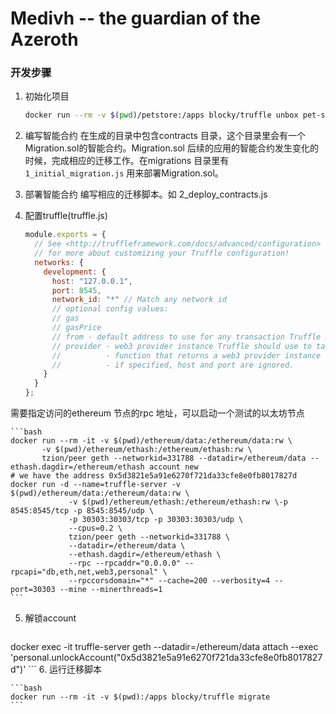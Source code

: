 # Medivh -- the guardian of the Azeroth
### 开发步骤

1. 初始化项目

    ```bash
    docker run --rm -v $(pwd)/petstore:/apps blocky/truffle unbox pet-shop
    ```
2. 编写智能合约
在生成的目录中包含contracts 目录，这个目录里会有一个Migration.sol的智能合约。Migration.sol 后续的应用的智能合约发生变化的时候，完成相应的迁移工作。在migrations 目录里有 ```1_initial_migration.js``` 用来部署Migration.sol。
3. 部署智能合约
编写相应的迁移脚本。如 2_deploy_contracts.js
4. 配置truffle(truffle.js)

    ```javascript
    module.exports = {
      // See <http://truffleframework.com/docs/advanced/configuration>
      // for more about customizing your Truffle configuration!
      networks: {
        development: {
          host: "127.0.0.1",
          port: 8545,
          network_id: "*" // Match any network id
          // optional config values:
          // gas
          // gasPrice
          // from - default address to use for any transaction Truffle makes during migrations
          // provider - web3 provider instance Truffle should use to talk to the Ethereum network.
          //          - function that returns a web3 provider instance (see below.)
          //          - if specified, host and port are ignored.
        }
      }
    };
    ```
需要指定访问的ethereum 节点的rpc 地址，可以启动一个测试的以太坊节点

    ```bash
    docker run --rm -it -v $(pwd)/ethereum/data:/ethereum/data:rw \
           -v $(pwd)/ethereum/ethash:/ethereum/ethash:rw \
           tzion/peer geth --networkid=331788 --datadir=/ethereum/data --ethash.dagdir=/ethereum/ethash account new
    # we have the address 0x5d3821e5a91e6270f721da33cfe8e0fb8017827d
    docker run -d --name=truffle-server -v $(pwd)/ethereum/data:/ethereum/data:rw \
                 -v $(pwd)/ethereum/ethash:/ethereum/ethash:rw \-p 8545:8545/tcp -p 8545:8545/udp \
                 -p 30303:30303/tcp -p 30303:30303/udp \
                 --cpus=0.2 \
                 tzion/peer geth --networkid=331788 \
                 --datadir=/ethereum/data \
                 --ethash.dagdir=/ethereum/ethash \
                 --rpc --rpcaddr="0.0.0.0" --rpcapi="db,eth,net,web3,personal" \
                 --rpccorsdomain="*" --cache=200 --verbosity=4 --port=30303 --mine --minerthreads=1
    ```
5. 解锁account

    ```bash
docker exec -it truffle-server geth --datadir=/ethereum/data attach --exec 'personal.unlockAccount("0x5d3821e5a91e6270f721da33cfe8e0fb8017827d")'
    ```
6. 运行迁移脚本
    
    ```bash
    docker run --rm -it -v $(pwd):/apps blocky/truffle migrate
    ```